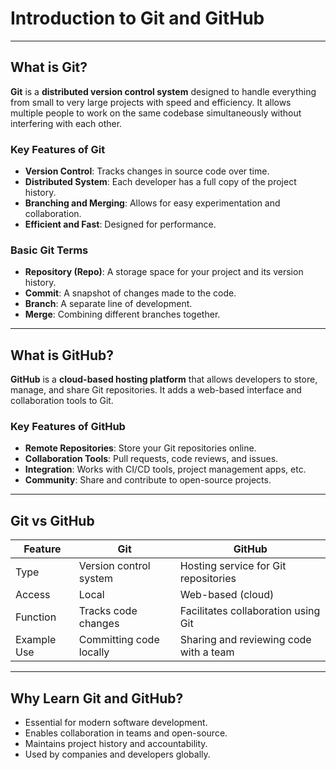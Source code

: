 # Introduction to Git and GitHub

---

## What is Git?

**Git** is a **distributed version control system** designed to handle everything from small to very large projects with speed and efficiency. It allows multiple people to work on the same codebase simultaneously without interfering with each other.

### Key Features of Git

- **Version Control**: Tracks changes in source code over time.
- **Distributed System**: Each developer has a full copy of the project history.
- **Branching and Merging**: Allows for easy experimentation and collaboration.
- **Efficient and Fast**: Designed for performance.

### Basic Git Terms

- **Repository (Repo)**: A storage space for your project and its version history.
- **Commit**: A snapshot of changes made to the code.
- **Branch**: A separate line of development.
- **Merge**: Combining different branches together.

---

## What is GitHub?

**GitHub** is a **cloud-based hosting platform** that allows developers to store, manage, and share Git repositories. It adds a web-based interface and collaboration tools to Git.

### Key Features of GitHub

- **Remote Repositories**: Store your Git repositories online.
- **Collaboration Tools**: Pull requests, code reviews, and issues.
- **Integration**: Works with CI/CD tools, project management apps, etc.
- **Community**: Share and contribute to open-source projects.

---

## Git vs GitHub

| Feature      | Git                           | GitHub                                  |
|--------------|-------------------------------|------------------------------------------|
| Type         | Version control system         | Hosting service for Git repositories     |
| Access       | Local                          | Web-based (cloud)                        |
| Function     | Tracks code changes            | Facilitates collaboration using Git      |
| Example Use  | Committing code locally        | Sharing and reviewing code with a team   |

---

## Why Learn Git and GitHub?

- Essential for modern software development.
- Enables collaboration in teams and open-source.
- Maintains project history and accountability.
- Used by companies and developers globally.
